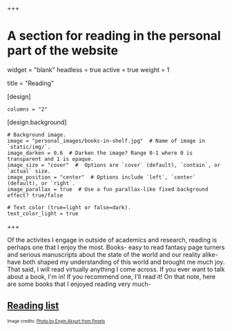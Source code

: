 +++
# A section for reading in the personal part of the website 

widget = "blank"
headless = true
active = true
weight = 1

title = "Reading"

[design]

	columns = "2"

[design.background]
	


	# Background image.
	image = "personal_images/books-in-shelf.jpg"  # Name of image in `static/img/`.
	image_darken = 0.6  # Darken the image? Range 0-1 where 0 is transparent and 1 is opaque.
	image_size = "cover"  #  Options are `cover` (default), `contain`, or `actual` size.
	image_position = "center"  # Options include `left`, `center` (default), or `right`.
	image_parallax = true  # Use a fun parallax-like fixed background effect? true/false

	# Text color (true=light or false=dark).
	text_color_light = true
+++

Of the activites I engage in outside of academics and research, reading is perhaps one that I enjoy the most. Books- easy to read fantasy page turners and serious manuscripts about the state of the world and our reality alike- have both shaped my understanding of this world and brought me much joy. That said, I will read virtually anything I come across. If you ever want to talk about a book, I'm in! If you recommend one, I'll read it! On that note, here are some books that I enjoyed reading very much-

## [Reading list](../my_reading)

<sub><sup>Image credits: [Photo by Engin Akyurt from Pexels](https://www.pexels.com/photo/books-in-shelf-2946979/)</sup></sub>